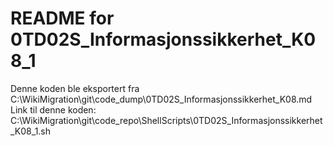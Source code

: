 # README for 0TD02S_Informasjonssikkerhet_K08_1
Denne koden ble eksportert fra C:\WikiMigration\git\code_dump\0TD02S_Informasjonssikkerhet_K08.md
Link til denne koden: C:\WikiMigration\git\code_repo\ShellScripts\0TD02S_Informasjonssikkerhet_K08_1.sh
